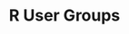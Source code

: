 ---
title: "R User Groups"
layout: "r-user-groups"

groups:
    countries:
        "asia": 
            -    
                countryName: "Funding"
                groups:
                    -   description: "The [R Consortium](#) provides funding for local useR groups."
            -    
                countryName: "Asia"
                groups:
                    -   description: "April 17"
            -    
                countryName: "China"
                groups:
                    -   description: "Xiamen: [XMU-R](#)" 
            -    
                countryName: "Hong Kong"
                groups:
                    -   description: "Hong Kong: [Hong Kong R User Group](#)"
            -    
                countryName: "India"
                groups:
                    -   description: "Bangalore: [Hong Bengaluru R UseR Group (BRUG)](#)"
                    -   description: "Chennai: [R Users Group Chennai](#)"
                    -   description: "Delhi: [Delhi NCR R useR Group](#)"
                    -   description: "Guna: [R Meetup Guna; @RMeetupGuna](#)"
                    -   description: "Hyderabad: [R Users Group Hyderabad RUGH](#)"
                    -   description: "Mumbai: [mumbai-r-user-group](#)"
                    -   description: "New Delhi: [New Delhi UseR Group](#)"
                    -   description: "Pune: [Pune R User Group](#)"

cards:
    -
        imageUrl: "/images/events.png"
        imageDescription: ""
        heading: "EVENTS"
        text: "Lorem ipsum dolor sit amet, possit tibique no eam, porro decore eu sea"
        buttons:
            buttonName: "View Events"
            buttonUrl: "/events"
    -
        imageUrl: "/images/r-ladies.png"
        imageDescription: ""
        heading: "R-Ladies Groups"
        text: "Lorem ipsum dolor sit amet, possit tibique no eam, porro decore eu sea"
        buttons:
            buttonName: "View R-Ladies Groups"
            buttonUrl: "/r-user-groups"
    -
        imageUrl: "/images/virtual.png"
        imageDescription: ""
        heading: "Virtual Events"
        text: "Lorem ipsum dolor sit amet, possit tibique no eam, porro decore eu sea"
        buttons:
            buttonName: "View Virtual Events"
            buttonUrl: "/events"
---
